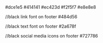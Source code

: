 #dce1e5
#414141
#ec423d
#f2f5f7
#e8e8e8

//black link font on footer
#484d56

 //black text font on footer
#2a678f

//black social media icons on footer
#727786
